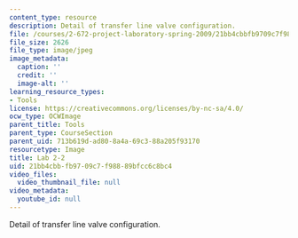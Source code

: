 ```yaml
---
content_type: resource
description: Detail of transfer line valve configuration.
file: /courses/2-672-project-laboratory-spring-2009/21bb4cbbfb9709c7f98889bfcc6c8bc4_lab22.jpg
file_size: 2626
file_type: image/jpeg
image_metadata:
  caption: ''
  credit: ''
  image-alt: ''
learning_resource_types:
- Tools
license: https://creativecommons.org/licenses/by-nc-sa/4.0/
ocw_type: OCWImage
parent_title: Tools
parent_type: CourseSection
parent_uid: 713b619d-ad80-8a4a-69c3-88a205f93170
resourcetype: Image
title: Lab 2-2
uid: 21bb4cbb-fb97-09c7-f988-89bfcc6c8bc4
video_files:
  video_thumbnail_file: null
video_metadata:
  youtube_id: null
---
```

Detail of transfer line valve configuration.